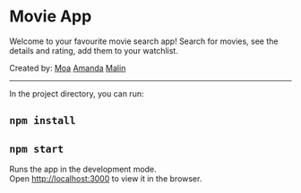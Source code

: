 # Movie App
Welcome to your favourite movie search app!
Search for movies, see the details and rating, add them to your watchlist.


Created by:
[Moa](https://github.com/stonetwix/) 
[Amanda](https://github.com/amandasamuelsson) 
[Malin](https://github.com/msmalinosterberg)


---- 

In the project directory, you can run:

## `npm install`

## `npm start`

Runs the app in the development mode.\
Open [http://localhost:3000](http://localhost:3000) to view it in the browser.




